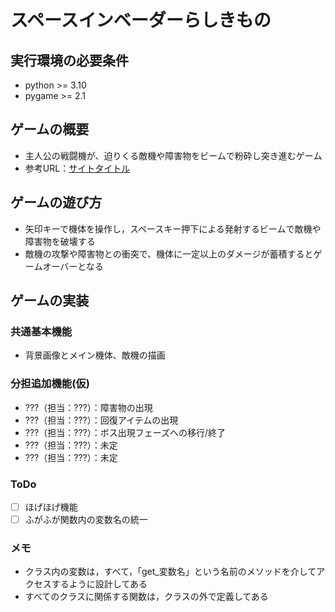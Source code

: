 # スペースインベーダーらしきもの

## 実行環境の必要条件
* python >= 3.10
* pygame >= 2.1

## ゲームの概要
* 主人公の戦闘機が、迫りくる敵機や障害物をビームで粉砕し突き進むゲーム
* 参考URL：[サイトタイトル](https://www.nintendo.com/jp/games/feature/nintendo-classics/clv-p-hafcj/index.html)

## ゲームの遊び方
* 矢印キーで機体を操作し，スペースキー押下による発射するビームで敵機や障害物を破壊する
* 敵機の攻撃や障害物との衝突で、機体に一定以上のダメージが蓄積するとゲームオーバーとなる

## ゲームの実装
### 共通基本機能
* 背景画像とメイン機体、敵機の描画

### 分担追加機能(仮)
* ???（担当：???）：障害物の出現
* ???（担当：???）：回復アイテムの出現
* ???（担当：???）：ボス出現フェーズへの移行/終了
* ???（担当：???）：未定
* ???（担当：???）：未定

### ToDo
- [ ] ほげほげ機能
- [ ] ふがふが関数内の変数名の統一

### メモ
* クラス内の変数は，すべて，「get_変数名」という名前のメソッドを介してアクセスするように設計してある
* すべてのクラスに関係する関数は，クラスの外で定義してある
